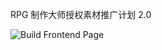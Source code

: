 RPG 制作大师授权素材推广计划 2.0

![Build Frontend Page](https://github.com/miaowm5/rmproject2/workflows/Build%20Frontend%20Page/badge.svg?branch=frontend)

